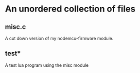 An unordered collection of files
====

misc.c
----

A cut down version of my nodemcu-firmware module.

test*
-----

A test lua program using the misc module
